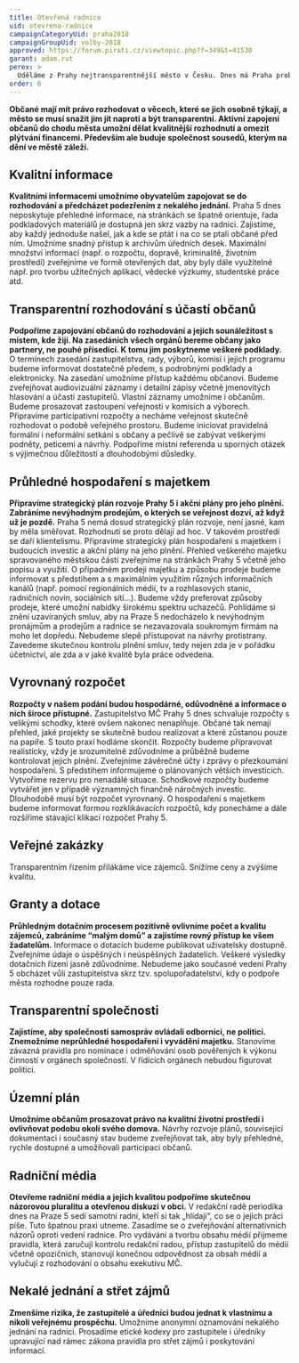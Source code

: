```yaml
---
title: Otevřená radnice
uid: otevrena-radnice
campaignCategoryUid: praha2018
campaignGroupUid: volby-2018
approved: https://forum.pirati.cz/viewtopic.php?f=349&t=41530
garant: adam.rut
perex: >
  Uděláme z Prahy nejtransparentnější město v Česku. Dnes má Praha problém hlavně s neprůhlednými městskými firmami, které hospodaří s desítkami miliard korun ročně.  Občané a protikorupční analytici musí mít k dispozici dostatek informací, aby mohli politiky a úředníky kontrolovat. Zapojíme občany do rozhodování o městě.
order: 6
---
```


**Občané mají mít právo rozhodovat o věcech, které se jich osobně týkají, a město se musí snažit jim jít naproti a být transparentní. Aktivní zapojení občanů do chodu města umožní dělat kvalitnější rozhodnutí a omezit plýtvání financemi. Především ale buduje společnost sousedů, kterým na dění ve městě záleží.**

## Kvalitní informace

**Kvalitními informacemi umožníme obyvatelům zapojovat se do rozhodování a předcházet podezřením z nekalého jednání.**
Praha 5 dnes neposkytuje přehledné informace, na stránkách se špatně orientuje, řada podkladových materiálů je dostupná jen skrz vazby na radnici. Zajistíme, aby každý jednoduše našel, jak a kde se ptát i na co se ptali občané před ním. Umožníme snadný přístup k archivům úředních desek. Maximální množství informací (např. o rozpočtu, dopravě, kriminalitě, životním prostředí) zveřejníme ve formě otevřených dat, aby byly dále využitelné např. pro tvorbu užitečných aplikací, vědecké výzkumy, studentské práce atd.

## Transparentní rozhodování s účastí občanů

**Podpoříme zapojování občanů do rozhodování a jejich sounáležitost s místem, kde žijí. Na zasedáních všech orgánů bereme občany jako partnery, ne pouhé přísedící. K tomu jim poskytneme veškeré podklady.**
O termínech zasedání zastupitelstva, rady, výborů, komisí i jejich programu budeme informovat dostatečně předem, s podrobnými podklady a elektronicky. Na zasedání umožníme přístup každému občanovi.
Budeme zveřejňovat audiovizuální záznamy i detailní zápisy včetně jmenovitých hlasování a účasti zastupitelů. Vlastní záznamy umožníme i občanům. Budeme prosazovat zastoupení veřejnosti v komisích a výborech.
Připravíme participativní rozpočty a necháme veřejnost skutečně rozhodovat o podobě veřejného prostoru. Budeme iniciovat pravidelná formální i neformální setkání s občany a pečlivě se zabývat veškerými podněty, peticemi a návrhy. Podpoříme místní referenda u sporných otázek s výjimečnou důležitostí a dlouhodobými důsledky.   


## Průhledné hospodaření s majetkem
**Připravíme strategický plán rozvoje Prahy 5 i akční plány pro jeho plnění. Zabráníme nevýhodným prodejům, o kterých se veřejnost dozví, až když už je pozdě.**
Praha 5 nemá dosud strategický plán rozvoje, není jasné, kam by měla směřovat. Rozhodnutí se proto dělají ad hoc. V takovém prostředí se daří klientelismu. Připravíme strategický plán hospodaření s majetkem i budoucích investic a akční plány na jeho plnění.
Přehled veškerého majetku spravovaného městskou částí zveřejníme na stránkách
Prahy 5 včetně jeho popisu a využití. O případném prodeji majetku a způsobu prodeje budeme informovat s předstihem a s maximálním využitím různých informačních kanálů (např. pomocí regionálních médií, tv a rozhlasových stanic, radničních novin, sociálních sítí…). Budeme vždy preferovat způsoby prodeje, které umožní nabídky širokému spektru uchazečů.
Pohlídáme si znění uzavíraných smluv, aby na Praze 5 nedocházelo k nevýhodným pronájmům a prodejům a radnice se nezavazovala soukromým firmám na moho let dopředu. Nebudeme slepě přistupovat na návrhy protistrany.    
Zavedeme skutečnou kontrolu plnění smluv, tedy nejen zda je v pořádku účetnictví, ale zda a v jaké kvalitě byla práce odvedena.   


## Vyrovnaný rozpočet
**Rozpočty v našem podání budou hospodárné, odůvodněné a informace o nich široce přístupné.**
Zastupitelstvo MČ Prahy 5 dnes schvaluje rozpočty s velikými schodky, které ovšem nakonec nenaplňuje. Občané tak nemají přehled, jaké projekty se skutečně budou realizovat a které zůstanou pouze na papíře. S touto praxí hodláme skončit. Rozpočty budeme připravovat realisticky, vždy je srozumitelně zdůvodníme a průběžně budeme kontrolovat jejich plnění. Zveřejníme závěrečné účty i zprávy o přezkoumání hospodaření. S předstihem informujeme o plánovaných větších investicích. Vytvoříme rezervu pro nenadálé situace. Schodkové rozpočty budeme vytvářet jen v případě významných finančně náročných investic. Dlouhodobě musí být rozpočet vyrovnaný. O hospodaření s majetkem budeme informovat formou rozklikávacích rozpočtů, kdy ponecháme a dále rozšíříme stávající klikací rozpočet Prahy 5.   

## Veřejné zakázky
Transparentním řízením přilákáme více zájemců. Snížíme ceny a zvýšíme kvalitu.


## Granty a dotace
**Průhledným dotačním procesem pozitivně ovlivníme počet a kvalitu zájemců, zabráníme “malým domů” a zajistíme rovný přístup ke všem žadatelům.**
Informace o dotacích budeme publikovat uživatelsky dostupně. Zveřejníme údaje o úspěšných i neúspěšných žadatelích. Veškeré výsledky dotačních řízení jasně zdůvodníme. Nebudeme jako současné vedení Prahy 5 obcházet vůli zastupitelstva skrz tzv. spolupořadatelství, kdy o podpoře města rozhodne pouze rada.

## Transparentní společnosti
**Zajistíme, aby společnosti samospráv ovládali odborníci, ne politici. Znemožníme neprůhledné hospodaření i vyvádění majetku.**
Stanovíme závazná pravidla pro nominace i odměňování osob pověřených k výkonu činností v orgánech společností. V řídících orgánech nebudou figurovat politici.


## Územní plán
**Umožníme občanům prosazovat právo na kvalitní životní prostředí i ovlivňovat podobu okolí svého domova.**
Návrhy rozvoje plánů, související dokumentaci i současný stav budeme zveřejňovat tak, aby byly přehledné, rychle dostupné a umožňovali participaci občanů.


## Radniční média
**Otevřeme radniční média a jejich kvalitou podpoříme skutečnou názorovou pluralitu a otevřenou diskuzi v obci.**
V redakční radě periodika dnes na Praze 5 sedí samotní radní, kteří si tak „hlídají“, co se o jejich práci píše. Tuto špatnou praxi utneme. Zasadíme se o zveřejňování alternativních názorů oproti vedení radnice. Pro vydávání a tvorbu obsahu médií přijmeme pravidla, která zaručují kontrolu redakční radou, přístup zastupitelů do médií včetně opozičních, stanovují konečnou odpovědnost za obsah médií a vylučují z rozhodování o obsahu exekutivu MČ.

## Nekalé jednání a střet zájmů
**Zmenšíme rizika, že zastupitelé a úředníci budou jednat k vlastnímu a nikoli veřejnému prospěchu.**
Umožníme anonymní oznamování nekalého jednání na radnici. Prosadíme etické kodexy pro zastupitele i úředníky upravující nad rámec zákona pravidla pro střet zájmů i poskytování informací.  


